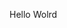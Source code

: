 Hello Wolrd





























































































































































































































































































































































































































































































































































































































































































































































































































































































































































































































































































































































































































































































































































































































































































































































































































































